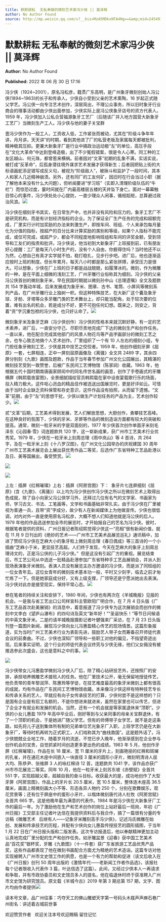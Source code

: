 ```yaml
---
title: 默默耕耘  无私奉献的微刻艺术家冯少侠 || 莫泽辉
author: No Author Found
source: http://mp.weixin.qq.com/s?__biz=MzA5MDkxNTA4Ng==&amp;mid=2454912394&amp;idx=1&amp;sn=4250f2786cf472c0494078265913d5ec&amp;chksm=87a235ebb0d5bcfd3553c84fb9f045b475709dfcce025040b34f89b129dd9bb46808d6956c96&poc_token=HJ_Do2ejHyO-wNZGG8Q1S8FdPgy1YBBEob-nUEme
---
```


# 默默耕耘 无私奉献的微刻艺术家冯少侠 || 莫泽辉

**Author:** No Author Found

**Published:** 2022 年 06 月 30 日 17:16

冯少侠（1924~2001），原名冯松彦，籍贯广东高明，是广州象牙微刻创始人冯公侠(1894~1963)的长子和传承人。少侠自小受到父亲的艺术熏陶，16 岁起正式随父学艺。冯公侠一向专注艺术创作，深居简出，不理公众事务，所以旧时象牙行业商会的理事活动都由少侠出面参加，少侠实际上是冯公侠象牙店号的资方代表人。1959 年，冯少侠加入公私合营福源象牙工艺厂（后随该厂并入地方国营大新象牙工艺厂）当微刻生产工人。冯少侠与他的妻子关宝群

壹冯少侠作为一般工人，工资收入低，工作紧张而被动，尤其在“阶级斗争年年讲，月月讲，天天讲”的时期，看到其他进了厂的私营老板及家属每天都被批判，精神极其压抑。更兼大新象牙厂是行业中搞政治运动极“左”的单位，高压手段在“文化大革命”中达到登峰造极，出了不少冤假错案，很是令人心寒。同工种的工友区越山、何元珠，都曾惹来横祸。前者因对“文革”初期的乱象不满，实话实说，被打成“反革命”，后孤身潜往境外谋求艺术发展才获得新生；后者因把贴上街的大标语画蛇添足错写成反义句，被视为“阶级敌人”，被揪斗和监护了一段时间，其本人和家人几近精神崩溃。另外，还有同厂的工友何矿，因旧时在行会当过小职（据了解他本来没有什么大问题），但听闻要进“学习班”（实即入清理阶级队伍的“牛栏”）而惊恐过度，霎时间就在厂内最高楼层五楼的天井坠下身亡。面对一幕幕触目惊心的事件，冯少侠处处小心提防，一直少理众人闲事，循规蹈矩，总算避过政治风浪。![](https://mmbiz.qpic.cn/mmbiz_jpg/PJWG74pLsMbKAbgibEWWqePgYus6P5xaTy2uqicGTicQuHT51tEzGDXk1REsCITP1biaAFbLRU6I1EzwLVGF6svPBg/640?wx_fmt=jpeg)

冯少侠在细刻牙书其实，在日常生产中，也并非没有风险和压力的。象牙工艺厂不是研究机构，而是有计划经济指标的企业。为了保证全厂生产任务的完成和超额完成，厂里实行计时加奖励的办法来刺激生产，即按车间、班组、个人来承包每月量化为分值的指标，按超产的百分比来计算奖励的类别和等级，如果个人指标不能完成，或仅可完成，或超产少，都会不同程度地影响班组和车间的评奖金额，受到领导和工友们的指责和批评。冯少侠说，他当初到大新象牙厂上班报到前，已有朋友好心提醒：工厂是每天八小时生产的，没有个人自由，你捱得住吗？当时他还不以为然，心想自己有真才实学就不怕，稳打稳扎，见步行步吧。进厂后，他也逐渐适应按时上班的制度。但长年累月，每天八小时都是那么紧张拼搏，承受压力是很大。可以想象，少侠在厂上班的日子都是战战兢兢，如履薄冰的。微刻，作为微雕的一种，是在平面上细微的浅刻工艺，广州牙雕行业俗称其为细刻。冯少侠的父亲冯公侠首创的微刻象牙米，早在民国时期就以微刻孙中山《总理遗嘱》全文及题款共 154 字轰动羊城，后来发展成为象牙米、图章、古书、笔筒、小屏风等微刻系列产品，在广州牙雕行业上独树一帜。但这种特殊技艺，在大新厂这个囊及象牙球、牙舫、牙塔等众多牙雕门类的艺术舞台上，却只能当配角，处于较次要的位置，难有出名的机会，若是成分不好，更不可抱任何幻想。既来之，则安之，背着“资”字沉重包袱的冯少侠，也只好认命了。![](https://mmbiz.qpic.cn/mmbiz_png/Ljib4So7yuWjc0GibibKkeeNiaNNGib6TU0HW8BM9xbgUXuqLMLEp3kUBhsBFHf4x8icuOBMUEyLHAEjd946PEuSXGFg/640?wx_fmt=png)

微刻象牙米及象牙芝麻（冯少侠创作）冯少侠的性格本来就沉默好静，有一定的艺术素养，进厂后，一直安分守己、尽职尽责地完成厂下达的微刻生产和创作任务。一直以来，他在配合完成其他部门的风景人物花鸟等产品字画部分的微刻工艺之余，也专心致志地搞个人艺术创作。厂里组织了一个有 10 人左右的细刻小组，专门担任象牙微刻工艺，少侠是其中技艺之佼佼者。1959 年，他创作细刻牙屏《屈原》一套，七屏相连，正中一屏刻屈原画像及《离骚》全文共 2489 字，其余四屏分别刻《九歌》画图及题款，作品于当年春节参加广州文化公园展出，其精湛的微刻技艺受到一致赞誉，后被广东民间工艺博物馆（陈家祠）收藏。1963 年，他根据五代十国时期南唐画家顾闳中的同名传世名画的画意，创作了手卷画式的牙雕横屏《韩熙载夜宴图》，全景细腻描绘官员韩熙载在家中设夜宴载歌行乐的场面，投入精力极大。这件呕心沥血的精品佳作被选送出国展览时，更是好评如云。可惜由于当时企业缺乏资料保管和存史意识，这件作品没有拍照，从而留下遗憾。“文革”前期，由于“左”的思想干扰，少侠以做生产计划任务的产品为主，艺术创作较少。![](https://mmbiz.qpic.cn/mmbiz_jpg/PJWG74pLsMbKAbgibEWWqePgYus6P5xaTd7mUPcAGYHP1BVmicRdD1AVWB57SFELYgA2qeCibMk4OBm48wI4wY8KA/640)

贰“文革”后期，工艺美术得到发展，艺人们解放思想，大胆创作，勇攀技艺高峰。在这种良好的氛围下，少侠的牙米、牙屏等作品的微刻造诣方面都有较大的突破和提高。通常，微刻一粒牙米的字是双面刻的，1977 年少侠首次创作单面牙米刻毛泽东《沁园春·雪》词连题款共 120 字，这一崭新成果，获广州市工艺美术行业优秀奖。1979 年，少侠在一粒牙米上刻周总理《雨中岚山》等 4 首诗，共 264 字，及在一粒牙米上刻《十八罗汉图》，在广州文化公园举办的庆祝建国 30 周年广州市工艺美术展览会上展出获优秀作品二等奖，后选作广东省特种工艺品赴港以及日、美等国展出，备受赞赏。![](https://mmbiz.qpic.cn/mmbiz_jpg/PJWG74pLsMbKAbgibEWWqePgYus6P5xaTcMgpHlZHXSPTjI5H0pMFNRNdtjrJ49Cib3MMIGhibWTiaGcHnO1hL3V8A/640)

![](https://mmbiz.qpic.cn/mmbiz_png/Ljib4So7yuWjc0GibibKkeeNiaNNGib6TU0HW8BM9xbgUXuqLMLEp3kUBhsBFHf4x8icuOBMUEyLHAEjd946PEuSXGFg/640?wx_fmt=png)

![](https://mmbiz.qpic.cn/mmbiz_jpg/PJWG74pLsMbKAbgibEWWqePgYus6P5xaTfYDKSTGkN1IAZBWMoNROLSSaB1VQkp4k0fNrcoB4ibp1tZ5lPslj1hA/640)

上左：插屏《红棉璀璨》上右：插屏《阿房宫图》下：  象牙片七连屏细刻《屈原》(含《九歌》、《离骚》）以上均为冯少侠创作冯少侠之所以在微刻艺术上取得出色成就，除了自小向家父冯公侠学习外，还拜过几位有名气的文学家、书画家为师，学习古文、书法、工笔画等，文学和书画基础非常扎实。由于冯少侠在厂里被视为普通一兵，且带“资”字成分，故少有人在新闻媒体上为他做宣传。少侠也很低调，对内对外一直是使用原名冯松彦，大概不想人们知道他就是冯公侠的后人。1979 年他的作品选送参加全市的展览时，才开始报自己的艺名为冯少侠。彼时，根据笔者提供的资料，广州日报记者陈绍熙觉得少侠这一“亮相”很有新闻价值，就在 11 月 9 日刊出的《绝妙的艺术——广州市工艺美术品展览巡礼》通讯稿中，加进了赞叹冯少侠在芝麻大小的象牙粒上微刻周总理《春日偶成》等三首诗的一个小插曲“芝麻小于米，更显技艺高超。人们终于发现，今天在芝麻大的象牙上刻周总理诗文的，正是冯公侠的儿子冯少侠。”  但是这没有引起厂方的重视。展览结束后，市工艺公司从中选送一批精品赴港参加广东省特种手工艺品展销会，并派人到现场表演象牙米微刻。表演人员没有展览主办方邀请的冯少侠，而是派了同班组的一位女青年去。这位女青年的微刻技术基本功一般，平时又少刻字，临去之前才匆忙练了一下。但是她家庭成分好，又有上级支撑，厂领导还是宁愿派她出去表演。冯少侠对此亦是接受现实，保持平常心态。![](https://mmbiz.qpic.cn/mmbiz_jpg/PJWG74pLsMbKAbgibEWWqePgYus6P5xaTNNbLfkMcBF8oCbExtrHdPqoNZOlpiaNGvjngKBicvxeCSTY8yH5OeLVw/640)

叁在笔者的持续关注和安排下，1980 年间，少侠也有两次在《羊城晚报》见报的机会。一是我与省工艺出口公司样宣科主管欧阳广明合作，在 7 月 4 日头版《广东工艺品首次赴美展销》的消息中，着意报道了冯少侠专为这次展销会而创作的微刻中文李白《望庐山瀑布》的四句诗及英文“新年好！”“圣诞快乐！”等节日问候语的中英文象牙米。二是约请羊城晚报摄影记者叶健强来厂采访，在 7 月 23 日头版刊登一篇图片新闻，展现冯少侠向女儿冯惠盈精心传艺的现场情景。这篇形象报道，实为当时广州工艺美术行业为表彰先进，鼓励艺人带子女而筹备召开师徒代表会议的前奏曲。不过，少侠也深知厂领导和一些职工对他的偏见，不指望奇迹出现。后来事实证明，这个行业的师徒代表会议终究与少侠无缘，他们父女倆没有被推选参此次盛会，这也是意料之中的事。![](https://mmbiz.qpic.cn/mmbiz_jpg/PJWG74pLsMbKAbgibEWWqePgYus6P5xaT9111aqFYPrOQibgxXUIEes3zNIVjgayeEIlruoXYYGlOfs4ibhLJTnBw/640)

![](https://mmbiz.qpic.cn/mmbiz_png/Ljib4So7yuWjc0GibibKkeeNiaNNGib6TU0HW8BM9xbgUXuqLMLEp3kUBhsBFHf4x8icuOBMUEyLHAEjd946PEuSXGFg/640?wx_fmt=png)

冯少侠带女儿冯惠盈学微刻冯少侠入厂后，除了精心钻研技艺外，还按照厂的安排，承担培养微雕艺术接班人的任务。他在厂里技术公开，毫无保留地授徒传艺，他负责带的青年黎润萍、陈惠玲等学徒，在技艺难度最高的象牙米微刻上都有很高的成就，均有作品在广东民间工艺博物馆收藏。本来像冯少侠这样有特种技艺专长和传承关系的艺人，早就应有向子女传承技艺的打算，少侠何尝不是这样想的？只是国有企业是有招工名额的，不是你想进来就进来，虽然在家里也可以传艺，但进了企业才有就业和发展的机会。当然，还有一个机会就是等家属退休来“顶职”。少侠的小女儿惠盈 1979 年高中毕业后，刚好等到与父亲同事的母亲关宝群退休，有了一个顶职的机会，于是她进厂随父学艺。但有的师傅带子女学艺，就不是走这条路，如先将儿子送到集体所有制的兄弟单位艺光象牙厂入职，上班学艺仍是在大新象牙厂，等待时机再转为正式职工，人们戏称其为“曲线救国”。这是题外话了。冯少侠兢兢业业地工作，随着岁月的流逝，不觉已步入晚年，他渐渐感到在企业参与创作机会的宝贵，自觉抓紧时间创造更多更出色的成绩。1983 年 5 月，他创作牙屏《红棉璀璨》，作品在长 18 厘米、宽 11 厘米的牙片上，刻画艳丽的红棉和斑斓的孔雀，并在通花木座中间嵌入一块直径 3 厘米的圆形小牙片，微刻明清诗人屈大均、陈恭尹、张维屏 3 人的咏红棉诗 12 首，连题款共 1041 字，该作品亦获广州市市花展览二等奖。同年 10 月，他在一粒牙米上刻苏东坡《赤壁赋》全首共 551 字，实现超越父辈，超越自我的奋斗目标。收获最大的是，成功地创作了大型牙屏《阿房宫图》，作品上的牙片长 20.5 厘米，宽 10.5 厘米，整体连木座高 36.5 厘米，画面上精微刻画大小不等、形态各异人物约 250 个，分别在歌舞娱乐，观花赏景等；还有位于屏座中的蛋形小牙片，以楷体微刻唐代诗人杜牧《阿房宫赋》全首共 665 字。这是他晚年最为满意的代表作。1984 年是冯少侠在大新象牙厂工作的最后一年。为了激励他在生产和艺术创作的岗位上站好最后一班岗，年初《广州日报》工交部主任记者叶达信在我提供资料后与我合作，搞了一篇很有分量的专访稿《微雕艺术   后继有人——记象牙米雕刻高手冯少侠》，记述冯氏微雕在始创、发展和传承技艺的历程，并配有少侠向女儿惠盈传授技艺的圆形插图，于当年 1 月 22 日在广州日报头版和二版发表。这次专访报道后，他以奉献精神更加主动认真地完成厂里分配的生产和创作任务。如牙雕盆景《迎春》获中国工艺美术品“百花奖”银杯奖，牙雕《九歌图》（十一件套）获广东省旅游工艺品优秀产品奖，这些作品都表现了他在微刻书画配合方面尤为精绝的艺术造诣。这篇专访对他实现被聘入广州市文史馆工作的夙愿，也是一个有力的帮助和促进（该文后收入在《广州日报》创刊 50 周年出版的《激情年代——老新闻工作者作品选》，该报社每个记者限收入代表作 3 篇，叶达信选了这篇）。此间，又经过少侠本人一再请求和争取，并有市政协委员和文史馆员多人的提名，他在临退休时终于获准聘入广州市文史馆为研究馆员。原文载《羊城今古》2019 年第 3 期总第 157 期，文字、图片均由作者提供![](https://mmbiz.qpic.cn/mmbiz_jpg/PJWG74pLsMbKAbgibEWWqePgYus6P5xaTufXaCef6yia2IHztTicmQ9tv4ciaG5eGibpE43pSRYBt9hlibmFkFBibshJA/640)

读本号文章，品广州往事：巧夺天工的佛山雕塑天字第一号码头木屐声声麻石巷广州街名：讲述着古城前世事

欢迎赞赏作者   欢迎关注本号欢迎赐稿 留住记忆
